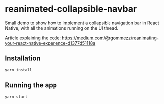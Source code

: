 # reanimated-collapsible-navbar

Small demo to show how to implement a collapsible navigation bar in React Native, with all the animations running on the UI thread.

Article explaining the code:
https://medium.com/@rgommezz/reanimating-your-react-native-experience-d1377d51118a

## Installation

```
yarn install
```


## Running the app

```
yarn start
```
